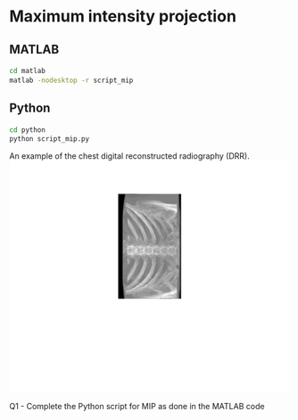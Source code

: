 # Maximum intensity projection


## MATLAB
```bash
cd matlab  
matlab -nodesktop -r script_mip
```

## Python
```bash 
cd python  
python script_mip.py  
```
An example of the chest digital reconstructed radiography (DRR).
![chest_drr](matlab/chest_drr.jpg)

Q1 - Complete the Python script for MIP as done in the MATLAB code